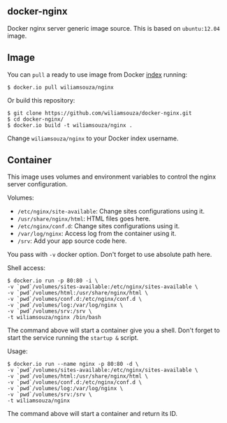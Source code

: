 docker-nginx
------------

Docker nginx server generic image source. This is based on `ubuntu:12.04` image.

Image
-----

You can `pull` a ready to use image from Docker
[index](https://index.docker.io/u/wiliamsouza/) running:

```
$ docker.io pull wiliamsouza/nginx
```

Or build this repository:

```
$ git clone https://github.com/wiliamsouza/docker-nginx.git
$ cd docker-nginx/
$ docker.io build -t wiliamsouza/nginx .
```

Change `wiliamsouza/nginx` to your Docker index username.

Container
---------

This image uses volumes and environment variables to control the nginx server
configuration.

Volumes:

* `/etc/nginx/site-available`: Change sites configurations using it.
* `/usr/share/nginx/html`: HTML files goes here.
* `/etc/nginx/conf.d`: Change sites configurations using it.
* `/var/log/nginx`: Access log from the container using it.
* `/srv`: Add your app source code here.

You pass with `-v` docker option. Don't forget to use absolute path here.

Shell access:

```
$ docker.io run -p 80:80 -i \
-v `pwd`/volumes/sites-available:/etc/nginx/sites-available \
-v `pwd`/volumes/html:/usr/share/nginx/html \
-v `pwd`/volumes/conf.d:/etc/nginx/conf.d \
-v `pwd`/volumes/log:/var/log/nginx \
-v `pwd`/volumes/srv:/srv \
-t wiliamsouza/nginx /bin/bash
```

The command above will start a container give you a shell. Don't
forget to start the service running the `startup &` script.

Usage:

```
$ docker.io run --name nginx -p 80:80 -d \
-v `pwd`/volumes/sites-available:/etc/nginx/sites-available \
-v `pwd`/volumes/html:/usr/share/nginx/html \
-v `pwd`/volumes/conf.d:/etc/nginx/conf.d \
-v `pwd`/volumes/log:/var/log/nginx \
-v `pwd`/volumes/srv:/srv \
-t wiliamsouza/nginx
```

The command above will start a container and return its ID.
